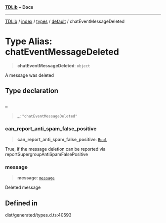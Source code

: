 [**TDLib**](../../../../../../README.md) • **Docs**

***

[TDLib](../../../../../../modules.md) / [index](../../../../../README.md) / [types](../../../README.md) / [default](../README.md) / chatEventMessageDeleted

# Type Alias: chatEventMessageDeleted

> **chatEventMessageDeleted**: `object`

A message was deleted

## Type declaration

### \_

> **\_**: `"chatEventMessageDeleted"`

### can\_report\_anti\_spam\_false\_positive

> **can\_report\_anti\_spam\_false\_positive**: [`Bool`](Bool.md)

True, if the message deletion can be reported via reportSupergroupAntiSpamFalsePositive

### message

> **message**: [`message`](message.md)

Deleted message

## Defined in

dist/generated/types.d.ts:40593
